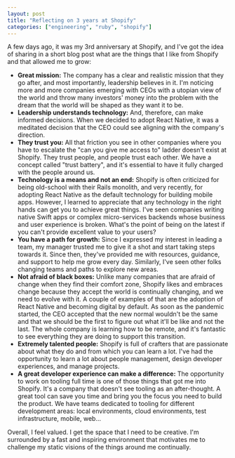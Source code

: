 ```yaml
---
layout: post
title: "Reflecting on 3 years at Shopify"
categories: ["engineering", "ruby", "shopify"]
---
```


A few days ago,
it was my 3rd anniversary at Shopify,
and I've got the idea of sharing in a short blog post what are the things that I like from Shopify and that allowed me to grow:

- **Great mission:** The company has a clear and realistic mission that they go after, and most importantly, leadership believes in it. I'm noticing more and more companies emerging with CEOs with a utopian view of the world and throw many investors' money into the problem with the dream that the world will be shaped as they want it to be.
- **Leadership understands technology:** And, therefore, can make informed decisions. When we decided to adopt React Native, it was a meditated decision that the CEO could see aligning with the company's direction.
- **They trust you:** All that friction you see in other companies where you have to escalate the "can you give me access to" ladder doesn't exist at Shopify. They trust people, and people trust each other. We have a concept called "trust battery", and it's essential to have it fully charged with the people around us.
- **Technology is a means and not an end:** Shopify is often criticized for being old-school with their Rails monolith, and very recently, for adopting React Native as the default technology for building mobile apps. However, I learned to appreciate that any technology in the right hands can get you to achieve great things. I've seen companies writing native Swift apps or complex micro-services backends whose business and user experience is broken. What's the point of being on the latest if you can't provide excellent value to your users?
- **You have a path for growth:** Since I expressed my interest in leading a team, my manager trusted me to give it a shot and start taking steps towards it. Since then, they've provided me with resources, guidance, and support to help me grow every day. Similarly, I've seen other folks changing teams and paths to explore new areas.
- **Not afraid of black boxes:** Unlike many companies that are afraid of change when they find their comfort zone, Shopify likes and embraces change because they accept the world is continually changing, and we need to evolve with it. A couple of examples of that are the adoption of React Native and becoming digital by default. As soon as the pandemic started, the CEO accepted that the new normal wouldn't be the same and that we should be the first to figure out what it'll be like and not the last. The whole company is learning how to be remote, and it's fantastic to see everything they are doing to support this transition.
- **Extremely talented people:** Shopify is full of crafters that are passionate about what they do and from which you can learn a lot. I've had the opportunity to learn a lot about people management, design developer experiences, and manage projects.
- **A great developer experience can make a difference:** The opportunity to work on tooling full time is one of those things that got me into Shopify. It's a company that doesn't see tooling as an after-thought. A great tool can save you time and bring you the focus you need to build the product. We have teams dedicated to tooling for different development areas: local environments, cloud environments, test infrastructure, mobile, web...

Overall, I feel valued. I get the space that I need to be creative. I'm surrounded by a fast and inspiring environment that motivates me to challenge my static visions of the things around me continually.
